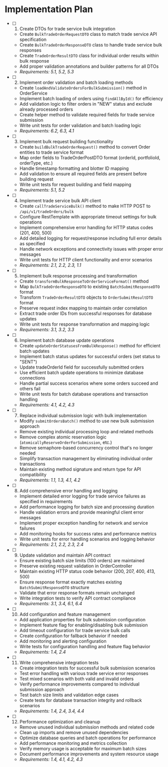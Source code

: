 # Implementation Plan

- [ ] 1. Create DTOs for trade service bulk integration
  - Create `BulkTradeOrderRequestDTO` class to match trade service API specification
  - Create `BulkTradeOrderResponseDTO` class to handle trade service bulk responses
  - Create `TradeOrderResultDTO` class for individual order results within bulk response
  - Add proper validation annotations and builder patterns for all DTOs
  - _Requirements: 5.1, 5.2, 5.3_

- [ ] 2. Implement order validation and batch loading methods
  - Create `loadAndValidateOrdersForBulkSubmission()` method in OrderService
  - Implement batch loading of orders using `findAllById()` for efficiency
  - Add validation logic to filter orders in "NEW" status and exclude already processed orders
  - Create helper method to validate required fields for trade service submission
  - Write unit tests for order validation and batch loading logic
  - _Requirements: 6.2, 6.3, 4.1_

- [ ] 3. Implement bulk request building functionality
  - Create `buildBulkTradeOrderRequest()` method to convert Order entities to trade service format
  - Map order fields to TradeOrderPostDTO format (orderId, portfolioId, orderType, etc.)
  - Handle timestamp formatting and blotter ID mapping
  - Add validation to ensure all required fields are present before building request
  - Write unit tests for request building and field mapping
  - _Requirements: 5.1, 5.2_

- [ ] 4. Implement trade service bulk API client
  - Create `callTradeServiceBulk()` method to make HTTP POST to `/api/v1/tradeOrders/bulk`
  - Configure RestTemplate with appropriate timeout settings for bulk operations
  - Implement comprehensive error handling for HTTP status codes (201, 400, 500)
  - Add detailed logging for request/response including full error details as specified
  - Handle network exceptions and connectivity issues with proper error messages
  - Write unit tests for HTTP client functionality and error scenarios
  - _Requirements: 2.1, 2.2, 2.3, 1.1_

- [ ] 5. Implement bulk response processing and transformation
  - Create `transformBulkResponseToOrderServiceFormat()` method
  - Map `BulkTradeOrderResponseDTO` to existing `BatchSubmitResponseDTO` format
  - Transform `TradeOrderResultDTO` objects to `OrderSubmitResultDTO` format
  - Preserve request index mapping to maintain order correlation
  - Extract trade order IDs from successful responses for database updates
  - Write unit tests for response transformation and mapping logic
  - _Requirements: 3.1, 3.2, 3.3_

- [ ] 6. Implement batch database update operations
  - Create `updateOrderStatusesFromBulkResponse()` method for efficient batch updates
  - Implement batch status updates for successful orders (set status to "SENT")
  - Update tradeOrderId field for successfully submitted orders
  - Use efficient batch update operations to minimize database connections
  - Handle partial success scenarios where some orders succeed and others fail
  - Write unit tests for batch database operations and transaction handling
  - _Requirements: 4.1, 4.2, 4.3_

- [ ] 7. Replace individual submission logic with bulk implementation
  - Modify `submitOrdersBatch()` method to use new bulk submission approach
  - Remove existing individual processing loop and related methods
  - Remove complex atomic reservation logic (`atomicallyReserveOrderForSubmission`, etc.)
  - Remove semaphore-based concurrency control that's no longer needed
  - Simplify transaction management by eliminating individual order transactions
  - Maintain existing method signature and return type for API compatibility
  - _Requirements: 1.1, 1.3, 4.1, 4.2_

- [ ] 8. Add comprehensive error handling and logging
  - Implement detailed error logging for trade service failures as specified in requirements
  - Add performance logging for batch size and processing duration
  - Handle validation errors and provide meaningful client error messages
  - Implement proper exception handling for network and service failures
  - Add monitoring hooks for success rates and performance metrics
  - Write unit tests for error handling scenarios and logging behavior
  - _Requirements: 2.1, 2.2, 2.3, 2.4_

- [ ] 9. Update validation and maintain API contract
  - Ensure existing batch size limits (100 orders) are maintained
  - Preserve existing request validation in OrderController
  - Maintain existing HTTP status code behavior (200, 207, 400, 413, 500)
  - Ensure response format exactly matches existing `BatchSubmitResponseDTO` structure
  - Validate that error response formats remain unchanged
  - Write integration tests to verify API contract compliance
  - _Requirements: 3.1, 3.4, 6.1, 6.4_

- [ ] 10. Add configuration and feature management
  - Add application properties for bulk submission configuration
  - Implement feature flag for enabling/disabling bulk submission
  - Add timeout configuration for trade service bulk calls
  - Create configuration for fallback behavior if needed
  - Add monitoring and alerting configuration
  - Write tests for configuration handling and feature flag behavior
  - _Requirements: 1.4, 2.4_

- [ ] 11. Write comprehensive integration tests
  - Create integration tests for successful bulk submission scenarios
  - Test error handling with various trade service error responses
  - Test mixed scenarios with both valid and invalid orders
  - Verify performance improvements compared to individual submission approach
  - Test batch size limits and validation edge cases
  - Create tests for database transaction integrity and rollback scenarios
  - _Requirements: 1.4, 2.4, 3.4, 4.4_

- [ ] 12. Performance optimization and cleanup
  - Remove unused individual submission methods and related code
  - Clean up imports and remove unused dependencies
  - Optimize database queries and batch operations for performance
  - Add performance monitoring and metrics collection
  - Verify memory usage is acceptable for maximum batch sizes
  - Document performance improvements and system resource usage
  - _Requirements: 1.4, 4.1, 4.2, 4.3_